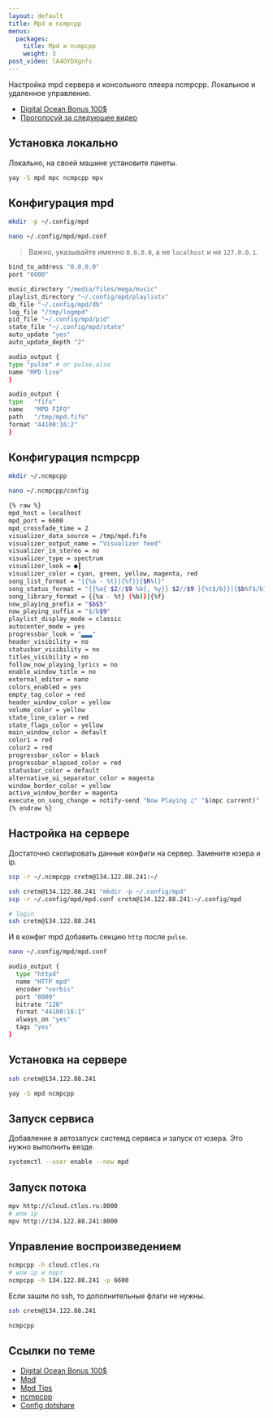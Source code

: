 ```yaml
---
layout: default
title: Mpd и ncmpcpp
menus:
  packages:
    title: Mpd и ncmpcpp
    weight: 3
post_video: lA4OYDXgnfs
---
```


Настройка mpd сервера и консольного плеера ncmpcpp. Локальное и удаленное управление.

- [Digital Ocean Bonus 100$](https://m.do.co/c/49c4dbf3d0ca)
- [Проголосуй за следующее видео](https://forms.gle/LXiM2nLxKRuJt9SA9)

## Установка локально

Локально, на своей машине установите пакеты.

```bash
yay -S mpd mpc ncmpcpp mpv
```

## Конфигурация mpd

```bash
mkdir -p ~/.config/mpd

nano ~/.config/mpd/mpd.conf
```

> Важно, указывайте именно `0.0.0.0`, а не `localhost` и не `127.0.0.1`.

```bash
bind_to_address "0.0.0.0"
port "6600"

music_directory "/media/files/mega/music"
playlist_directory "~/.config/mpd/playlists"
db_file "~/.config/mpd/db"
log_file "/tmp/logmpd"
pid_file "~/.config/mpd/pid"
state_file "~/.config/mpd/state"
auto_update "yes"
auto_update_depth "2"

audio_output {
type "pulse" # or pulse,alsa
name "MPD live"
}

audio_output {
type   "fifo"
name   "MPD FIFO"
path   "/tmp/mpd.fifo"
format "44100:16:2"
}
```

## Конфигурация ncmpcpp

```bash
mkdir ~/.ncmpcpp

nano ~/.ncmpcpp/config
```

```bash
{% raw %}
mpd_host = localhost
mpd_port = 6600
mpd_crossfade_time = 2
visualizer_data_source = /tmp/mpd.fifo
visualizer_output_name = "Visualizer feed"
visualizer_in_stereo = no
visualizer_type = spectrum
visualizer_look = ●┃
visualizer_color = cyan, green, yellow, magenta, red
song_list_format = "{{%a - %t}|{%f}}{$R%l}"
song_status_format = "{{%a{ $2//$9 %b{, %y}} $2//$9 }{%t$/b}}|{$b%f$/b}"
song_library_format = {{%a - %t} (%b)}|{%f}
now_playing_prefix = "$b$5"
now_playing_suffix = "$/b$9"
playlist_display_mode = classic
autocenter_mode = yes
progressbar_look = "▃▃▃"
header_visibility = no
statusbar_visibility = no
titles_visibility = no
follow_now_playing_lyrics = no
enable_window_title = no
external_editor = nano
colors_enabled = yes
empty_tag_color = red
header_window_color = yellow
volume_color = yellow
state_line_color = red
state_flags_color = yellow
main_window_color = default
color1 = red
color2 = red
progressbar_color = black
progressbar_elapsed_color = red
statusbar_color = default
alternative_ui_separator_color = magenta
window_border_color = yellow
active_window_border = magenta
execute_on_song_change = notify-send "Now Playing ♫" "$(mpc current)"
{% endraw %}
```

## Настройка на сервере

Достаточно скопировать данные конфиги на сервер. Замените юзера и ip.

```bash
scp -r ~/.ncmpcpp cretm@134.122.88.241:~/

ssh cretm@134.122.88.241 "mkdir -p ~/.config/mpd"
scp -r ~/.config/mpd/mpd.conf cretm@134.122.88.241:~/.config/mpd

# login
ssh cretm@134.122.88.241
```

И в конфиг mpd добавить секцию `http` после `pulse`.

```bash
nano ~/.config/mpd/mpd.conf
```

```bash
audio_output {
  type "httpd"
  name "HTTP mpd"
  encoder "vorbis"
  port "8000"
  bitrate "128"
  format "44100:16:1"
  always_on "yes"
  tags "yes"
}
```

## Установка на сервере

```bash
ssh cretm@134.122.88.241

yay -S mpd ncmpcpp
```

## Запуск сервиса

Добавление в автозапуск системд сервиса и запуск от юзера. Это нужно выполнить везде.

```bash
systemctl --user enable --now mpd
```

## Запуск потока

```bash
mpv http://cloud.ctlos.ru:8000
# или ip
mpv http://134.122.88.241:8000
```

## Управление воспроизведением

```bash
ncmpcpp -h cloud.ctlos.ru
# или ip и порт
ncmpcpp -h 134.122.88.241 -p 6600
```

Если зашли по ssh, то дополнительные флаги не нужны.

```bash
ssh cretm@134.122.88.241

ncmpcpp
```

## Ссылки по теме

- [Digital Ocean Bonus 100$](https://m.do.co/c/49c4dbf3d0ca)
- [Mpd](https://wiki.archlinux.org/index.php/Music_Player_Daemon)
- [Mpd Tips](https://wiki.archlinux.org/index.php/Music_Player_Daemon/Tips_and_tricks)
- [ncmpcpp](https://wiki.archlinux.org/index.php/ncmpcpp)
- [Config dotshare](http://dotshare.it/category/mpd/ncmpcpp/)
